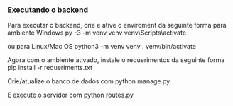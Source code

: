 ### Executando o backend
Para executar o backend, crie e ative o enviroment da seguinte forma para ambiente Windows
    py -3 -m venv venv
    venv\Scripts\activate

ou para Linux/Mac OS
    python3 -m venv venv
    . venv/bin/activate

Agora com o ambiente ativado, instale o requerimentos da seguinte forma
    pip install -r requeriments.txt

Crie/atualize o banco de dados com 
    python manage.py

E execute o servidor com 
    python routes.py
